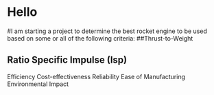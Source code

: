 # Hello
#I am starting a project to determine the best rocket engine to be used based on some or all of the following criteria: 
##Thrust-to-Weight 
## Ratio Specific Impulse (Isp) 
Efficiency 
Cost-effectiveness 
Reliability 
Ease of Manufacturing 
Environmental Impact
